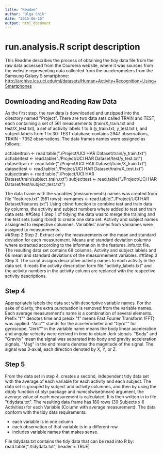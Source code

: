 ```yaml
---
title: "Readme"
author: "Olga Shik"
date: "2015-06-15"
output: html_document
---
```

# run.analysis.R script description
This Readme describes the process of obtaining the tidy data file from the raw data accessed from the Coursera website, where it was sources from the website representing data collected from the accelerometers from the Samsung Galaxy S smartphone: http://archive.ics.uci.edu/ml/datasets/Human+Activity+Recognition+Using+Smartphones
## Downloading and Reading Raw Data 
As the first step. the raw data is downloaded and unzipped into the directory named "Project".
There are two data sets called TRAIN and TEST, each containing a set of 561 measurements (train/X_train.txt and test/X_test.txt), a set of activity labels 1 to 6 (y_train.txt, y_test.txt ), and subject labels from 1 to 30. TEST database contains 2947 observations, TRAIN - 7352 observations. 
The data frames names were assigned as follows:

actlabeltrain <- read.table("./Project/UCI HAR Dataset/train/y_train.txt") 
actlabeltest <- read.table("./Project/UCI HAR Dataset/test/y_test.txt") 
datasettrain <- read.table("./Project/UCI HAR Dataset/train/X_train.txt") 
datasettest <- read.table("./Project/UCI HAR Dataset/train/X_test.txt")
subjecttrain <- read.table("./Project/UCI HAR Dataset/train/subject_train.txt")
subjecttest <- read.table("./Project/UCI HAR Dataset/test/subject_test.txt") 

The data frame with the variables (measurements) names was created from file "features.txt" (561 rows):
varnames <- read.table("./Project/UCI HAR Dataset/features.txt")
Using cbind function to combine test and train data by columns, the activity and subject numbers where added to test and train data sets. 
##Step 1
Step 1 of tidying the data was to merge the training and the test sets (using rbind) to create one data set. Activity and subject names assiogned to respective columnes. Variables' names from varnames were assigned to measurements.         
##Step 2
Step 2. Extract only the measurements on the mean and standard deviation for each measurement.
Means and standard deviation columns where extracted according to the information in the features_info.txt file.
The resulting data set contains 68 columns, Activity and subject lablels and 66 mean and standard deviations of the measurmement variables.
##Step 3
Step 3. The script assigns descriptive activity names to each activity in the data set. It reads the activity description form file "activity_labels.txt" and the activity numbers in the activity column are replaced with the respective activity descriptions.
## Step 4
Appropriately labels the data set with descriptive variable names. 
For the sake of clarity, the extra punctuation is removed from the variable names. 
Each average measurement's name is a combination of several elements. Prefix "t"" denotes time and prexix "f" means Fast Fourier Transform (FFT) was applied. "Acc"" stands for the accelerometer and "Gyro"" for gyroscope. "Jerk"" in the variable name means the body linear acceleration and angular velocity were derived in time to obtain Jerk signals. "Body" and "Gravity" mean the signal was separated into body and gravity acceleration signals. "Mag" in the end means denotes the magnitude of the signal. The signal was 3-axial, each direction denoted by X, Y, or Z.
## Step 5
From the data set in step 4, creates a second, independent tidy data set with the average of each variable for each activity and each subject.
The data set is grouped by subject and activity columnes, and then by using the ddply function of plyr package and numcolwise(mean) argument, the average value of each measurement is calculated.
It is then written in to file "tidydata.txt".
The resulting data frame has 180 rows (30 Subjects x 6 Activities) for each Variable (Column with average measurement).
The data conform with the tidy data requirements:
* each variable is in one column
* each observation of that variable is in a different row
* includes variable names that makes sense.

File tidydata.txt contains the tidy data that can be read into R by:
read.table("./tidydata.txt", header = TRUE)
